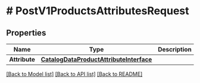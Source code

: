 # # PostV1ProductsAttributesRequest


## Properties 


Name | Type | Description | Notes
------------ | ------------- | ------------- | -------------
**Attribute**| [**CatalogDataProductAttributeInterface**](CatalogDataProductAttributeInterface.md) |   |


[[Back to Model list]](../../README.md#models) [[Back to API list]](../../README.md#endpoints) [[Back to README]](../../README.md)

